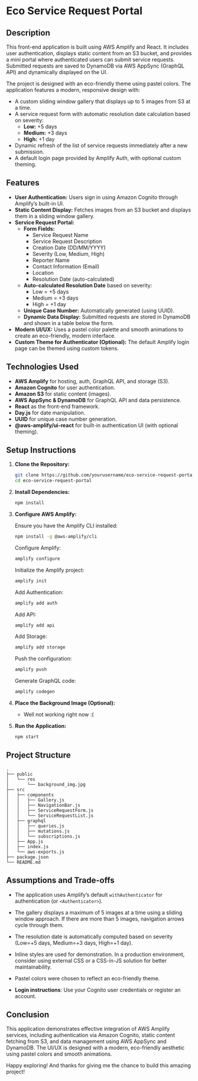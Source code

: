 # Eco Service Request Portal

## Description

This front-end application is built using AWS Amplify and React. It includes user authentication, displays static content from an S3 bucket, and provides a mini portal where authenticated users can submit service requests. Submitted requests are saved to DynamoDB via AWS AppSync (GraphQL API) and dynamically displayed on the UI.

The project is designed with an eco-friendly theme using pastel colors. The application features a modern, responsive design with:
- A custom sliding window gallery that displays up to 5 images from S3 at a time.
- A service request form with automatic resolution date calculation based on severity:
  - **Low:** +5 days
  - **Medium:** +3 days
  - **High:** +1 day
- Dynamic refresh of the list of service requests immediately after a new submission.
- A default login page provided by Amplify Auth, with optional custom theming.

## Features

- **User Authentication:** Users sign in using Amazon Cognito through Amplify’s built-in UI.
- **Static Content Display:** Fetches images from an S3 bucket and displays them in a sliding window gallery.
- **Service Request Portal:**
  - **Form Fields:** 
    - Service Request Name
    - Service Request Description
    - Creation Date (DD/MM/YYYY)
    - Severity (Low, Medium, High)
    - Reporter Name
    - Contact Information (Email)
    - Location
    - Resolution Date (auto-calculated)
  - **Auto-calculated Resolution Date** based on severity:
    - Low = +5 days
    - Medium = +3 days
    - High = +1 day
  - **Unique Case Number:** Automatically generated (using UUID).
  - **Dynamic Data Display:** Submitted requests are stored in DynamoDB and shown in a table below the form.
- **Modern UI/UX:** Uses a pastel color palette and smooth animations to create an eco-friendly, modern interface.
- **Custom Theme for Authenticator (Optional):** The default Amplify login page can be themed using custom tokens.

## Technologies Used

- **AWS Amplify** for hosting, auth, GraphQL API, and storage (S3).
- **Amazon Cognito** for user authentication.
- **Amazon S3** for static content (images).
- **AWS AppSync & DynamoDB** for GraphQL API and data persistence.
- **React** as the front-end framework.
- **Day.js** for date manipulation.
- **UUID** for unique case number generation.
- **@aws-amplify/ui-react** for built-in authentication UI (with optional theming).

## Setup Instructions

1. **Clone the Repository:**

   ```bash
   git clone https://github.com/yourusername/eco-service-request-portal.git
   cd eco-service-request-portal
   ```

2. **Install Dependencies:**

   ```bash
   npm install
   ```

3. **Configure AWS Amplify:**

   Ensure you have the Amplify CLI installed:
   ```bash
   npm install -g @aws-amplify/cli
   ```

   Configure Amplify:
   ```bash
   amplify configure
   ```

   Initialize the Amplify project:
   ```bash
   amplify init
   ```

   Add Authentication:
   ```bash
   amplify add auth
   ```

   Add API:
   ```bash
   amplify add api
   ```

   Add Storage:
   ```bash
   amplify add storage
   ```

   Push the configuration:
   ```bash
   amplify push
   ```

   Generate GraphQL code:
   ```bash
   amplify codegen
   ```

4. **Place the Background Image (Optional):**
   - Well not working right now :(

5. **Run the Application:**

   ```bash
   npm start
   ```

## Project Structure

```
.
├── public
│   └── res
│       └── background_img.jpg
├── src
│   ├── components
│   │   ├── Gallery.js
│   │   ├── NavigationBar.js
│   │   ├── ServiceRequestForm.js
│   │   └── ServiceRequestList.js
│   ├── graphql
│   │   ├── queries.js
│   │   ├── mutations.js
│   │   └── subscriptions.js
│   ├── App.js
│   ├── index.js
│   └── aws-exports.js
├── package.json
└── README.md
```

## Assumptions and Trade-offs

- The application uses Amplify’s default `withAuthenticator` for authentication (or `<Authenticator>`).  
- The gallery displays a maximum of 5 images at a time using a sliding window approach. If there are more than 5 images, navigation arrows cycle through them.  
- The resolution date is automatically computed based on severity (Low=+5 days, Medium=+3 days, High=+1 day).  
- Inline styles are used for demonstration. In a production environment, consider using external CSS or a CSS-in-JS solution for better maintainability.  
- Pastel colors were chosen to reflect an eco-friendly theme.  

- **Login instructions**: Use your Cognito user credentials or register an account.

## Conclusion

This application demonstrates effective integration of AWS Amplify services, including authentication via Amazon Cognito, static content fetching from S3, and data management using AWS AppSync and DynamoDB. The UI/UX is designed with a modern, eco-friendly aesthetic using pastel colors and smooth animations.

Happy exploring! And thanks for giving me the chance to build this amazing project!
